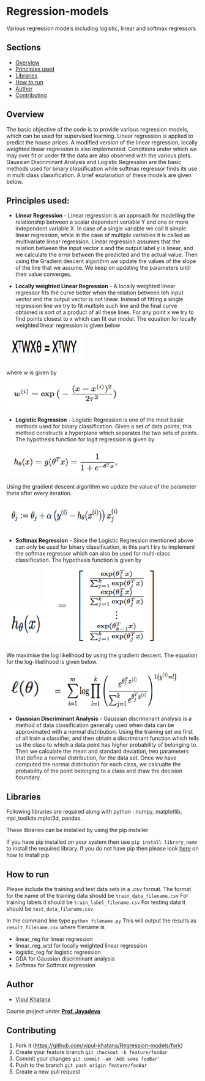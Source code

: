 # Regression-models
Various regression models including logistic, linear and softmax regressors

## Sections 
+ [Overview](https://github.com/vipul-khatana/Regression-models#overview)
+ [Principles used](https://github.com/vipul-khatana/Regression-models#principles-used)
+ [Libraries](https://github.com/vipul-khatana/Regression-models#libraries)
+ [How to run](https://github.com/vipul-khatana/Regression-models#how-to-run)
+ [Author](https://github.com/vipul-khatana/Regression-models#author)
+ [Contributing](https://github.com/vipul-khatana/Regression-models#contributing)

## Overview
The basic objective of the code is to provide various regression models, which can be used for supervised learning. Linear regression is applied to predict the house prices. A modified version of the linear regression, locally weighted linear regression is also implemented. Conditions under which we may over fit or under fit the data are also observed with the various plots. Gaussian Discriminant Analysis and Logistic Regression are the basic methods used for binary classification while softmax regressor finds its use in multi class classification. A brief explanation of these models are given below. 

## Principles used: 

+ **Linear Regression** - Linear regression is an approach for modelling the relationship between a scalar dependent variable Y and one or more independent variable X. In case of a single variable we call it simple linear regression, while in the case of multiple variables it is called as multivariate linear regression. Linear regression assumes that the relation between the input vector x and the output label y is linear, and we calculate the error between the predicted and the actual value. Then using the Gradient descent algorithm we update the values of the slope of the line that we assume. We keep on updating the parameters until their value converges. 

+ **Locally weighted Linear Regression** - A locally weighted linear regressor fits the curve better when the relation between teh input vector and the output vector is not linear. Instead of fitting a single regression line we try to fit multiple such line and the final curve obtained is sort of a product of all these lines. For any point x we try to find points closest to x which can fit our model. The equation for locally weighted linear regression is given below 

<img src="other/equation.png" alt="Drawing" width="200" height="75"/>

where w is given by 

<img src="other/weight.png" alt="Drawing" width="300" height="75"/>

+ **Logistic Regression** - Logistic Regression is one of the most basic methods used for binary classification. Given a set of data points, this method constructs a hyperplane which separates the two sets of points. The hypothesis function for logit regression is given by 

<img src="other/hypothesis.png" alt="Drawing" width="300" height="75"/>

Using the gradient descent algorithm we update the value of the parameter theta after every iteration. 

<img src="other/gradient.png" alt="Drawing" width="300" height="75"/>

+ **Softmax Regression** - Since the Logistic Regression mentioned above can only be used for binary classification, in this part I try to implement the softmax regressor which can also be used for multi-class classification. The hypothesis function is given by 

<img src="other/hypothesis2.png" alt="Drawing" width="100" height="100"/><img src="other/hypothesis3.png" alt="Drawing" width="300" height="200"/>

We maximise the log likelihood by using the gradient descent. The equation for the log-likelihood is given below. 

<img src="other/log1.png" alt="Drawing" width="100" height="100"/><img src="other/log2.png" alt="Drawing" width="350" height="100"/>

+ **Gaussian Discriminant Analysis** - Gaussian discriminant analysis is a method of data classification generally used when data can be approximated with a normal distribution. Using the training set we first of all train a classifier, and then obtain a discriminant function which tells us the class to which a data point has higher probability of belonging to. Then we calculate the mean and standard deviation, two parameters that define a normal distribution, for the data set. Once we have computed the normal distribution for each class, we calcualte the probability of the point belonging to a class and draw the decision boundary. 

## Libraries 
Following libraries are required along with python : 
numpy, matplotlib, mpl_toolkits.mplot3d, pandas. 

These libraries can be installed by using the pip installer 

If you have pip installed on your system then use `pip install library_name` to install the required library. 
If you do not have pip then please look [here](https://pip.pypa.io/en/stable/installing/) on how to install pip

## How to run 
Please include the training and test data sets in a .csv format. 
The format for the name of the training data should be `train_data_filename.csv` 
For training labels it should be `train_label_filename.csv`
For testing data it should be `test_data_filename.csv`

In the command line type `python filename.py`
This will output the results as  `result_filename.csv`
where filename is
+ linear_reg for linear regression
+ linear_reg_wtd for locally weighted linear regression
+ logistic_reg for logistic regression
+ GDA for Gaussian discriminant analysis
+ Softmax for Softmax regression

## Author 

* [Vipul Khatana](https://github.com/vipul-khatana)

Course project under [**Prof. Jayadeva**](http://jayadeva.net) 

## Contributing

1) Fork it (https://github.com/vipul-khatana/Regression-models/fork)
2) Create your feature branch `git checkout -b feature/fooBar`
3) Commit your changes `git commit -am 'Add some fooBar'`
4) Push to the branch `git push origin feature/fooBar`
5) Create a new pull request 
